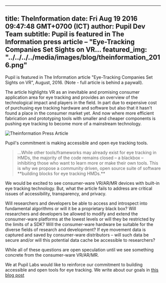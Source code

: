 ---
 title: TheInformation 
 date: Fri Aug 19 2016 09:47:48 GMT+0700 (ICT)
 author: Pupil Dev Team
 subtitle: Pupil is featured in The Information press article – "Eye-Tracking Companies Set Sights on VR...
 featured_img: "../../../../media/images/blog/theinformation_2016.png"
 ---

Pupil is featured in The Information article "Eye-Tracking Companies Set Sights on VR", August, 2016. (Note - full article is behind a paywall).

The article highlights VR as an inevitable and promising consumer application area for eye tracking and provides an overview of the technological impact and players in the field. In part due to expensive cost of purchusing eye tracking hardware and software but also that it hasn't found a place in the consumer market yet. And now where more efficient fabrication and prototyping tools with smaller and cheaper components is pushing eye tracking to become more of a mainstream technology.

<!--- 
placeholder for screenshot of part of the article
-->
<img src="../../../../media/images/blog/theinformation_2016.png" class='Feature-image' alt="Theinformation Press Article">

Pupil's commitment is making accessible and open eye tracking tools.

<blockquote cite="http://">
...While other tools/frameworks may already exist for eye tracking in HMDs, the majority of the code remains closed – a blackbox – inhibiting those who want to learn more or make their own tools. This is why we propose a community driven, open source suite of software  **building blocks for eye tracking HMDs.**
</blockquote>

We would be excited to see consumer-ware VR/AR/MR devices with built-in eye tracking technology. But, what the article fails to address are critical issues of accessibility, transparency, and privacy.

Will researchers and developers be able to access and introspect into fundamental algorithms or will it be a proprietary black box? Will researchers and developers be allowed to modify and extend the consumer-ware platforms at the lowest levels or will they be restricted by the limits of a SDK? Will the consumer-ware hardware be suitable for the diverse fields of research and development? If eye movement data is captured and saved by consumer-ware distributors – will such data be secure and/or will this potential data cache be accessible to researchers?

While all of these questions are open speculation until we see something concrete from the consumer-ware VR/AR/MR.

We at Pupil Labs would like to reinforce our commitment to building accessible and open tools for eye tracking. We write about our goals in [this blog post](https://pupil-labs.com/blog/2016-04/eye-tracking-head-mounted-displays/)
